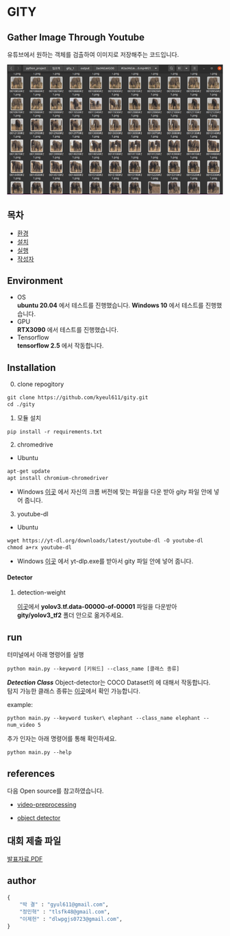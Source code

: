 # GITY
Gather Image Through Youtube
---
유튜브에서 원하는 객체를 검출하여 이미지로 저장해주는 코드입니다.  

<img src="./information/image1.png">



## 목차

- [환경](#environment)
- [설치](#installation)
- [실행](#run)
- [작성자](#author)
## Environment
+ OS  
  __ubuntu 20.04__ 에서 테스트를 진행했습니다.
  __Windows 10__ 에서 테스트를 진행했습니다.
+  GPU  
  __RTX3090__ 에서 테스트를 진행했습니다.
+ Tensorflow  
  __tensorflow 2.5__ 에서 작동합니다.



## Installation
0. clone repogitory
```
git clone https://github.com/kyeul611/gity.git
cd ./gity
```
1. 모듈 설치
```
pip install -r requirements.txt
```

2. chromedrive
+ Ubuntu
```
apt-get update
apt install chromium-chromedriver
```
+ Windows
[이곳](https://chromedriver.chromium.org/downloads) 에서 자신의 크롬 버전에 맞는 파일을 다운 받아 gity 파일 안에 넣어 줍니다.

3. youtube-dl
+ Ubuntu
```
wget https://yt-dl.org/downloads/latest/youtube-dl -O youtube-dl
chmod a+rx youtube-dl
```
+ Windows
[이곳](https://github.com/yt-dlp/yt-dlp) 에서 yt-dlp.exe를 받아서 gity 파일 안에 넣어 줍니다.

#### Detector
1. detection-weight

   [이곳](https://drive.google.com/drive/folders/1zB0tJ1U7zNmxUGGbpSF9RhG2szbK1m1r)에서 __yolov3.tf.data-00000-of-00001__ 파일을 다운받아 __gity/yolov3_tf2__ 폴더 안으로 옮겨주세요.



## run

터미널에서 아래 명령어를 실행
```
python main.py --keyword [키워드] --class_name [클래스 종류] 
```

  ___Detection Class___
   Object-detector는 COCO Dataset의 에 대해서 작동합니다.  
   탐지 가능한 클래스 종류는 [이곳](./information/class_list.txt)에서 확인 가능합니다.

example:

```
python main.py --keyword tusker\ elephant --class_name elephant --num_video 5 
```

추가 인자는 아래 명령어를 통해 확인하세요.
```
python main.py --help
```



## references

다음 Open source를 참고하였습니다.

+ [video-preprocessing](https://github.com/AliaksandrSiarohin/video-preprocessing)

+ [object detector](https://github.com/zzh8829/yolov3-tf2)

## 대회 제출 파일

[발표자료.PDF](./information/GITY_발표자료.pdf)


## author

```python
{
	"박 결" : "gyul611@gmail.com",
	"정민혁" : "tlsfk48@gmail.com",
	"이제헌" : "dlwpgjs0723@gmail.com",
}
```
